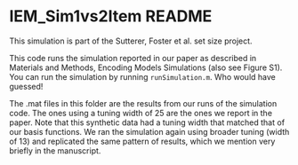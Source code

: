 # IEM_Sim1vs2Item README

This simulation is part of the Sutterer, Foster et al. set size project.

This code runs the simulation reported in our paper as described in Materials and Methods, Encoding Models Simulations (also see Figure S1). You can run the simulation by running `runSimulation.m`. Who would have guessed!

The .mat files in this folder are the results from our runs of the simulation code. The ones using a tuning width of 25 are the ones we report in the paper. Note that this synthetic data had a tuning width that matched that of our basis functions. We ran the simulation again using broader tuning (width of 13) and replicated the same pattern of results, which we mention very briefly in the manuscript.



